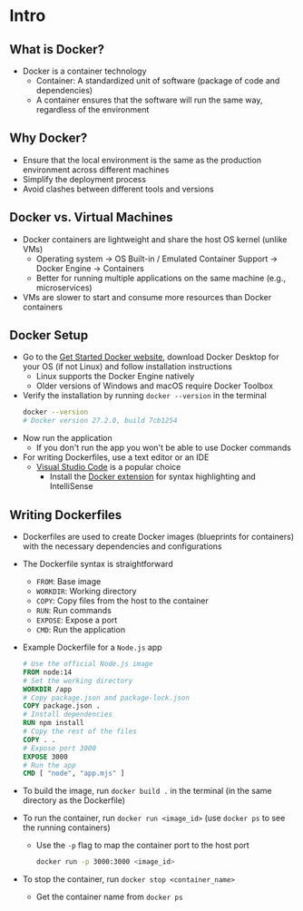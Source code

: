 # Intro

## What is Docker?

- Docker is a container technology
  - Container: A standardized unit of software (package of code and dependencies)
  - A container ensures that the software will run the same way, regardless of the environment

## Why Docker?

- Ensure that the local environment is the same as the production environment across different machines
- Simplify the deployment process
- Avoid clashes between different tools and versions

## Docker vs. Virtual Machines

- Docker containers are lightweight and share the host OS kernel (unlike VMs)
  - Operating system -> OS Built-in / Emulated Container Support -> Docker Engine -> Containers
  - Better for running multiple applications on the same machine (e.g., microservices)
- VMs are slower to start and consume more resources than Docker containers

## Docker Setup

- Go to the [Get Started Docker website](https://docs.docker.com/get-started/get-docker/), download Docker Desktop for your OS (if not Linux) and follow installation instructions
  - Linux supports the Docker Engine natively
  - Older versions of Windows and macOS require Docker Toolbox
- Verify the installation by running `docker --version` in the terminal
  ```bash
  docker --version
  # Docker version 27.2.0, build 7cb1254
  ```
- Now run the application
  - If you don't run the app you won't be able to use Docker commands
- For writing Dockerfiles, use a text editor or an IDE
  - [Visual Studio Code](https://code.visualstudio.com/) is a popular choice
    - Install the [Docker extension](https://marketplace.visualstudio.com/items?itemName=ms-azuretools.vscode-docker) for syntax highlighting and IntelliSense

## Writing Dockerfiles

- Dockerfiles are used to create Docker images (blueprints for containers) with the necessary dependencies and configurations
- The Dockerfile syntax is straightforward
  - `FROM`: Base image
  - `WORKDIR`: Working directory
  - `COPY`: Copy files from the host to the container
  - `RUN`: Run commands
  - `EXPOSE`: Expose a port
  - `CMD`: Run the application
- Example Dockerfile for a `Node.js` app

  ```dockerfile
  # Use the official Node.js image
  FROM node:14
  # Set the working directory
  WORKDIR /app
  # Copy package.json and package-lock.json
  COPY package.json .
  # Install dependencies
  RUN npm install
  # Copy the rest of the files
  COPY . .
  # Expose port 3000
  EXPOSE 3000
  # Run the app
  CMD [ "node", "app.mjs" ]
  ```

- To build the image, run `docker build .` in the terminal (in the same directory as the Dockerfile)
- To run the container, run `docker run <image_id>` (use `docker ps` to see the running containers)
  - Use the `-p` flag to map the container port to the host port
    ```bash
    docker run -p 3000:3000 <image_id>
    ```
- To stop the container, run `docker stop <container_name>`
  - Get the container name from `docker ps`
